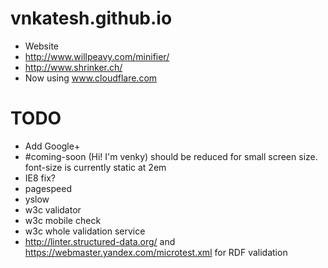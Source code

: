vnkatesh.github.io
==================

* Website
* http://www.willpeavy.com/minifier/
* http://www.shrinker.ch/
* Now using www.cloudflare.com

TODO
=================
* Add Google+
* \#coming-soon (Hi! I'm venky) should be reduced for small screen size. font-size is currently static at 2em
* IE8 fix?
* pagespeed
* yslow
* w3c validator
* w3c mobile check
* w3c whole validation service
* http://linter.structured-data.org/ and https://webmaster.yandex.com/microtest.xml for RDF validation

